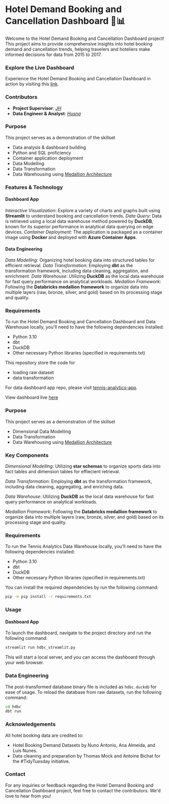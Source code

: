 # Hotel Demand Booking and Cancellation Dashboard 🏨📊

Welcome to the Hotel Demand Booking and Cancellation Dashboard project! This project aims to provide comprehensive insights into hotel booking demand and cancellation trends, helping travelers and hoteliers make informed decisions for data from 2015 to 2017.

### Explore the Live Dashboard

Experience the Hotel Demand Booking and Cancellation Dashboard in action by visiting this [link]().

### Contributors

- **Project Supervisor**: _[JH](https://github.com/jhueilim96)_
- **Data Engineer & Analyst**: _[Husna](https://github.com/njhusna)_

### Purpose

This project serves as a demonstration of the skillset

- Data analysis & dashboard building
- Python and SQL proficiency
- Container application deployment
-  Data Modelling
- Data Transformation
- Data Warehousing using [Medallion Architecture](https://www.databricks.com/glossary/medallion-architecture)

### Features & Technology

#### Dashboard App
_Interactive Visualization_: Explore a variety of charts and graphs built using **Streamlit** to understand booking and cancellation trends.
_Data Query_: Data is retrieved using a local data warehouse method powered by **DuckDB**, known for its superior performance in analytical data querying on edge devices.
_Container Deployment_: The application is packaged as a container image using **Docker** and deployed with **Azure Container Apps**.

#### Data Engineering
_Data Modelling_: Organizing hotel booking data into structured tables for efficient retrieval.
_Data Transformation_: Employing **dbt** as the transformation framework, including data cleaning, aggregation, and enrichment.
_Data Warehouse_: Utilizing **DuckDB** as the local data warehouse for fast query performance on analytical workloads.
_Medallion Framework_: Following the **Databricks medallion framework** to organize data into multiple layers (raw, bronze, silver, and gold) based on its processing stage and quality.

### Requirements

To run the Hotel Demand Booking and Cancellation Dashboard and Data Warehouse locally, you'll need to have the following dependencies installed:

- Python 3.10
- dbt
- DuckDB
- Other necessary Python libraries (specified in requirements.txt)

This repository store the code for

- loading raw dataset
- data transformation

For data dashboard app repo, please visit [tennis-analytics-app](https://github.com/jhueilim96/tennis-analytics-app).

View dashboard live [here](https://ta-app.ashymeadow-e82ce265.southeastasia.azurecontainerapps.io)



### Purpose

This project serves as a demonstration of the skillset

- Dimensional Data Modelling
- Data Transformation
- Data Warehousing using [Medallion Architecture](https://www.databricks.com/glossary/medallion-architecture)

### Key Components

_Dimensional Modelling_: Utilizing **star schemas** to organize sports data into fact tables and dimension tables for effiecient retrieval.

_Data Transformation_: Employing **dbt** as the transformation framework, including data cleaning, aggregating, and enriching data.

_Data Warehouse_: Utilizing **DuckDB** as the local data warehouse for fast query performance on analytical workloads.

_Medallion Framework_: Following the **Databricks medallion framework** to organize data into multiple layers (raw, bronze, silver, and gold) based on its processing stage and quality.

### Requirements

To run the Tennis Analytics Data Warehouse locally, you'll need to have the following dependencies installed:

- Python 3.10
- dbt
- DuckDB
- Other necessary Python libraries (specified in requirements.txt)

You can install the required dependencies by run the following command:
```bash
pip -m pip install -r requirements.txt
```

### Usage
#### Dashboard App
To launch the dashboard, navigate to the project directory and run the following command:

```bash
streamlit run hdbc_streamlit.py
``` 
This will start a local server, and you can access the dashboard through your web browser.

### Data Engineering
The post-transformed database binary file is included as `hdbc.duckdb` for ease of usage. To reload the database from raw datasets, run the following command:

```bash
cd hdbc
dbt run
```

### Acknowledgements

All hotel booking data are credited to:
- Hotel Booking Demand Datasets by Nuno Antonio, Ana Almeida, and Luis Nunes.
- Data cleaning and preparation by Thomas Mock and Antoine Bichat for the #TidyTuesday initiative.

### Contact
For any inquiries or feedback regarding the Hotel Demand Booking and Cancellation Dashboard project, feel free to contact the contributors. We'd love to hear from you!